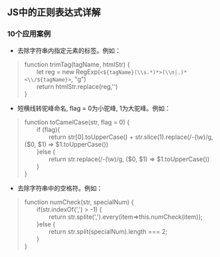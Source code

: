 ## JS中的正则表达式详解 

### 10个应用案例  
* 去除字符串内指定元素的标签。例如：  

>function trimTag(tagName, htmlStr) {  
&emsp;&emsp;let reg = new RegExp(`<${tagName}(\\s.*)*>(\\n|.)*<\\/${tagName}>`, "g")  
&emsp;&emsp;return htmlStr.replace(reg,'')  
} 
  

* 短横线转驼峰命名, flag = 0为小驼峰, 1为大驼峰。例如：  
>function toCamelCase(str, flag = 0) {  
&emsp;&emsp;if (flag){  
&emsp;&emsp;&emsp;&emsp;return str[0].toUpperCase() + str.slice(1).replace(/-(\w)/g, ($0, $1) => $1.toUpperCase())  
&emsp;&emsp;}else {  
&emsp;&emsp;&emsp;&emsp;return str.replace(/-(\w)/g, ($0, $1) => $1.toUpperCase())  
&emsp;&emsp;}  
}


* 去除字符串中的空格符。例如：  
>function numCheck(str, specialNum) {  
&emsp;&emsp;if(str.indexOf(',') > -1) {  
&emsp;&emsp;&emsp;&emsp;return str.splite(',').every(item=>this.numCheck(item));  
&emsp;&emsp;}else {  
&emsp;&emsp;&emsp;&emsp;return str.split(specialNum).length === 2;  
&emsp;&emsp;}  
}






